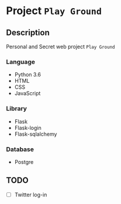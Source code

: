 # Project `Play Ground` 

## Description

Personal and Secret web project `Play Ground`

### Language

- Python 3.6
- HTML
- CSS
- JavaScript

### Library

- Flask
- Flask-login
- Flask-sqlalchemy

### Database

- Postgre

## TODO
- [ ] Twitter log-in

